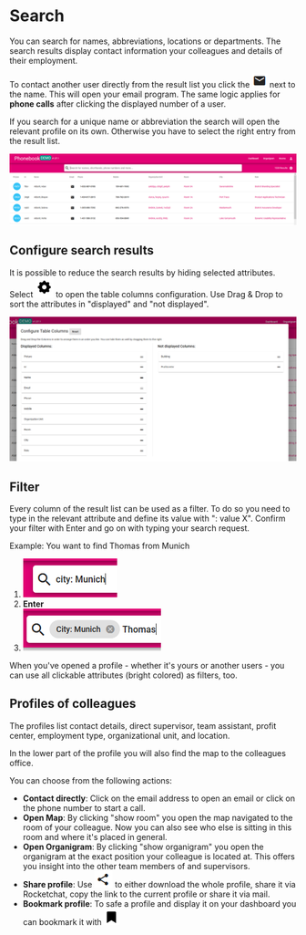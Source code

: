 # Search
You can search for names, abbreviations, locations or departments. The search results display contact information your colleagues and details of their employment. 

To contact another user directly from the result list you click the ![envelope icon](media/envelope.png) next to the name. This will open your email program. The same logic applies for **phone calls** after clicking the displayed number of a user. 

If you search for a unique name or abbreviation the search will open the relevant profile on its own. Otherwise you have to select the right entry from the result list. 

![screenshot of search results](media/searchresults.PNG)
## Configure search results
It is possible to reduce the search results by hiding selected attributes. Select  ![gear icon](media/gearicon.PNG) to open the table columns configuration. Use Drag & Drop to sort the attributes in "displayed" and "not displayed".

![screenshot of table columns configuation](media/configuretable.PNG)
## Filter
Every column of the result list can be used as a filter. To do so you need to type in the relevant attribute and define its value with ": value X". Confirm your filter with Enter and go on with typing your search request. 

Example: You want to find Thomas from Munich 

1. ![city: munich](media/filter1.PNG) 
1. **Enter** 
1. ![established city filter + "Thomas"](media/filter2.PNG)

When you've opened a profile - whether it's yours or another users - you can use all clickable attributes (bright colored) as filters, too. 

## Profiles of colleagues 
The profiles list contact details, direct supervisor, team assistant, profit center, employment type, organizational unit, and location. 

In the lower part of the profile you will also find the map to the colleagues office.  

You can choose from the following actions:

* **Contact directly**: Click on the email address to open an email or click on the phone number to start a call. 
* **Open Map**: By clicking "show room" you open the map navigated to the room of your colleague. Now you can also see who else is sitting in this room and where it's placed in general.  
* **Open Organigram**: By clicking "show organigram" you open the organigram at the exact position your colleague is located at. This offers you insight into the other team members of  and supervisors.  
* **Share profile**: Use ![share icon](media/shareicon.png) to either download the whole profile, share it via Rocketchat, copy the link to the current profile or share it via mail. 
* **Bookmark profile**: To safe a profile and display it on your dashboard you can bookmark it with ![bookmark icon](media/bookmarkicon1.png)